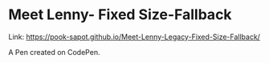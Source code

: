 # Meet Lenny- Fixed Size-Fallback
Link: https://pook-sapot.github.io/Meet-Lenny-Legacy-Fixed-Size-Fallback/

A Pen created on CodePen.



